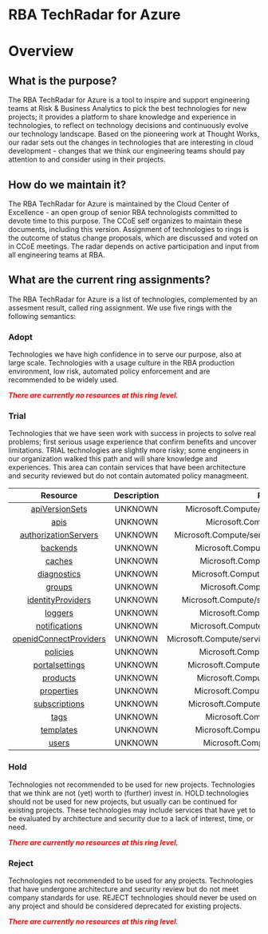 
RBA TechRadar for Azure
=======================

# Overview

## What is the purpose?


The RBA TechRadar for Azure is a tool to inspire and support engineering teams at Risk & Business Analytics to pick the best technologies for new projects; it provides a platform to share knowledge and experience in technologies, to reflect on technology decisions and continuously evolve our technology landscape.  Based on the pioneering work at Thought Works, our radar sets out the changes in technologies that are interesting in cloud development - changes that we think our engineering teams should pay attention to and consider using in their projects.
## How do we maintain it?


The RBA TechRadar for Azure is maintained by the Cloud Center of Excellence - an open group of senior RBA technologists committed to devote time to this purpose.  The CCoE self organizes to maintain these documents, including this version.  Assignment of technologies to rings is the outcome of status change proposals, which are discussed and voted on in CCoE meetings.  The radar depends on active participation and input from all engineering teams at RBA.
## What are the current ring assignments?


The RBA TechRadar for Azure is a list of technologies, complemented by an assesment result, called ring assignment.  We use five rings with the following semantics:
### Adopt


Technologies we have high confidence in to serve our purpose, also at large scale.  Technologies with a usage culture in the RBA production environment, low risk, automated policy enforcement and are recommended to be widely used.  
  
***<font color="red"> There are currently no resources at this ring level. </font>***
### Trial


Technologies that we have seen work with success in projects to solve real problems;  first serious usage experience that confirm benefits and uncover limitations.  TRIAL technologies are slightly more risky; some engineers in our organization walked this path and will share knowledge and experiences.  This area can contain services that have been architecture and security reviewed but do not contain automated policy managmeent.  

|Resource|Description|Path|Status|
| :---: | :---: | :---: | :---: |
|[apiVersionSets](https://github.com/openrba/python-azure-techradar/tree/master/Microsoft.Compute/service/apiVersionSets)|UNKNOWN|Microsoft.Compute/service/apiVersionSets|TRIAL|
|[apis](https://github.com/openrba/python-azure-techradar/tree/master/Microsoft.Compute/service/apis)|UNKNOWN|Microsoft.Compute/service/apis|TRIAL|
|[authorizationServers](https://github.com/openrba/python-azure-techradar/tree/master/Microsoft.Compute/service/authorizationServers)|UNKNOWN|Microsoft.Compute/service/authorizationServers|TRIAL|
|[backends](https://github.com/openrba/python-azure-techradar/tree/master/Microsoft.Compute/service/backends)|UNKNOWN|Microsoft.Compute/service/backends|TRIAL|
|[caches](https://github.com/openrba/python-azure-techradar/tree/master/Microsoft.Compute/service/caches)|UNKNOWN|Microsoft.Compute/service/caches|TRIAL|
|[diagnostics](https://github.com/openrba/python-azure-techradar/tree/master/Microsoft.Compute/service/diagnostics)|UNKNOWN|Microsoft.Compute/service/diagnostics|TRIAL|
|[groups](https://github.com/openrba/python-azure-techradar/tree/master/Microsoft.Compute/service/groups)|UNKNOWN|Microsoft.Compute/service/groups|TRIAL|
|[identityProviders](https://github.com/openrba/python-azure-techradar/tree/master/Microsoft.Compute/service/identityProviders)|UNKNOWN|Microsoft.Compute/service/identityProviders|TRIAL|
|[loggers](https://github.com/openrba/python-azure-techradar/tree/master/Microsoft.Compute/service/loggers)|UNKNOWN|Microsoft.Compute/service/loggers|TRIAL|
|[notifications](https://github.com/openrba/python-azure-techradar/tree/master/Microsoft.Compute/service/notifications)|UNKNOWN|Microsoft.Compute/service/notifications|TRIAL|
|[openidConnectProviders](https://github.com/openrba/python-azure-techradar/tree/master/Microsoft.Compute/service/openidConnectProviders)|UNKNOWN|Microsoft.Compute/service/openidConnectProviders|TRIAL|
|[policies](https://github.com/openrba/python-azure-techradar/tree/master/Microsoft.Compute/service/policies)|UNKNOWN|Microsoft.Compute/service/policies|TRIAL|
|[portalsettings](https://github.com/openrba/python-azure-techradar/tree/master/Microsoft.Compute/service/portalsettings)|UNKNOWN|Microsoft.Compute/service/portalsettings|TRIAL|
|[products](https://github.com/openrba/python-azure-techradar/tree/master/Microsoft.Compute/service/products)|UNKNOWN|Microsoft.Compute/service/products|TRIAL|
|[properties](https://github.com/openrba/python-azure-techradar/tree/master/Microsoft.Compute/service/properties)|UNKNOWN|Microsoft.Compute/service/properties|TRIAL|
|[subscriptions](https://github.com/openrba/python-azure-techradar/tree/master/Microsoft.Compute/service/subscriptions)|UNKNOWN|Microsoft.Compute/service/subscriptions|TRIAL|
|[tags](https://github.com/openrba/python-azure-techradar/tree/master/Microsoft.Compute/service/tags)|UNKNOWN|Microsoft.Compute/service/tags|TRIAL|
|[templates](https://github.com/openrba/python-azure-techradar/tree/master/Microsoft.Compute/service/templates)|UNKNOWN|Microsoft.Compute/service/templates|TRIAL|
|[users](https://github.com/openrba/python-azure-techradar/tree/master/Microsoft.Compute/service/users)|UNKNOWN|Microsoft.Compute/service/users|TRIAL|

### Hold


Technologies not recommended to be used for new projects. Technologies that we think are not (yet) worth to (further) invest in.  HOLD technologies should not be used for new projects, but usually can be continued for existing projects.  These technologies may include services that have yet to be evaluated by architecture and security due to a lack of interest, time, or need.  
  
***<font color="red"> There are currently no resources at this ring level. </font>***
### Reject


Technologies not recommended to be used for any projects. Technologies that have undergone architecture and security review but do not meet company standards for use.  REJECT technologies should never be used on any project and should be considered deprecated for existing projects.  
  
***<font color="red"> There are currently no resources at this ring level. </font>***